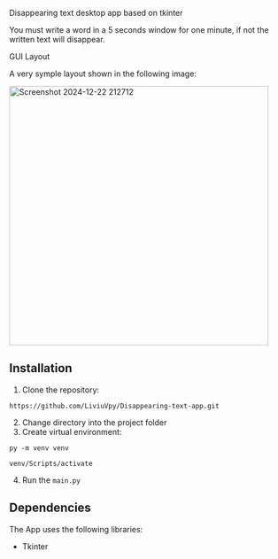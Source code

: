Disappearing text desktop app based on tkinter

You must write a word in a 5 seconds window for one minute, if not the written text will disappear.

GUI Layout

A very symple layout shown in the following image:

<img width="468" alt="Screenshot 2024-12-22 212712" src="https://github.com/user-attachments/assets/e9885773-edda-4234-a2b9-79791a68706b" />

## Installation
1. Clone the repository: 
```
https://github.com/LiviuVpy/Disappearing-text-app.git
```
2. Change directory into the project folder
3. Create virtual environment: 
```
py -m venv venv
``` 
```
venv/Scripts/activate
```

4. Run the `main.py`

## Dependencies

The App uses the following libraries:

- Tkinter
